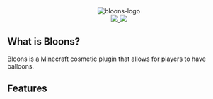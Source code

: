 <div align="center">
  <img src="https://jeqo.net/images/bloons-logo.png" alt="bloons-logo">
  <br>
</div>

<div align="center">
  <a href="https://www.spigotmc.org/resources/authors/jeqo.9929/" alt="spigot">
    <img src="https://img.shields.io/badge/spigot-bloons">
  </a>
  <a href="https://jeqo.net/discord" alt="discord">
    <img style="max-width:25%" src="https://img.shields.io/discord/902495259517394944?label=discord&logo=discord"/>
  </a>
</div>

## What is Bloons?
Bloons is a Minecraft cosmetic plugin that allows for players to have balloons.

## Features
